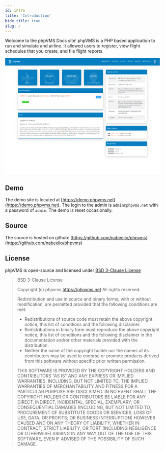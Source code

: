 ```yaml
---
id: intro
title: 'Introduction'
hide_title: true
slug: /
---
```


Welcome to the phpVMS Docs site! phpVMS is a PHP based application to run and simulate and airline. It allowed users to register, view flight schedules that you create, and file flight reports.

![](img/dashboard.png)

## Demo

The demo site is located at [https://demo.phpvms.net](https://demo.phpvms.net). The login to the admin is `admin@phpvms.net` with a password of `admin`. The demo is reset occasionally.

## Source

The source is hosted on github: [https://github.com/nabeelio/phpvms](https://github.com/nabeelio/phpvms)

## License

phpVMS is open-source and licensed under [BSD 3-Clause License](https://opensource.org/licenses/BSD-3-Clause)

> BSD 3-Clause License
> 
> Copyright (c) phpvms https://phpvms.net
> All rights reserved.
> 
> Redistribution and use in source and binary forms, with or without
> modification, are permitted provided that the following conditions are met:
>
> * Redistributions of source code must retain the above copyright notice, this
>   list of conditions and the following disclaimer.
> * Redistributions in binary form must reproduce the above copyright notice,
>   this list of conditions and the following disclaimer in the documentation
>   and/or other materials provided with the distribution.
> * Neither the name of the copyright holder nor the names of its
>   contributors may be used to endorse or promote products derived from
>   this software without specific prior written permission.
>
> THIS SOFTWARE IS PROVIDED BY THE COPYRIGHT HOLDERS AND CONTRIBUTORS "AS IS"
> AND ANY EXPRESS OR IMPLIED WARRANTIES, INCLUDING, BUT NOT LIMITED TO, THE
> IMPLIED WARRANTIES OF MERCHANTABILITY AND FITNESS FOR A PARTICULAR PURPOSE ARE
> DISCLAIMED. IN NO EVENT SHALL THE COPYRIGHT HOLDER OR CONTRIBUTORS BE LIABLE
> FOR ANY DIRECT, INDIRECT, INCIDENTAL, SPECIAL, EXEMPLARY, OR CONSEQUENTIAL
> DAMAGES (INCLUDING, BUT NOT LIMITED TO, PROCUREMENT OF SUBSTITUTE GOODS OR
> SERVICES; LOSS OF USE, DATA, OR PROFITS; OR BUSINESS INTERRUPTION) HOWEVER
> CAUSED AND ON ANY THEORY OF LIABILITY, WHETHER IN CONTRACT, STRICT LIABILITY,
> OR TORT (INCLUDING NEGLIGENCE OR OTHERWISE) ARISING IN ANY WAY OUT OF THE USE
> OF THIS SOFTWARE, EVEN IF ADVISED OF THE POSSIBILITY OF SUCH DAMAGE.
